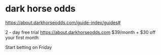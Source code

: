 # dark horse odds
https://about.darkhorseodds.com/guide-index/guides#

2 - day free trial 
https://about.darkhorseodds.com
$39/month + $30 off your first month

Start betting on Friday
